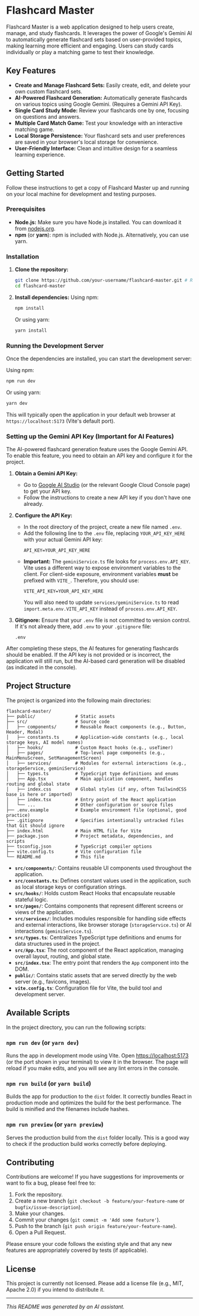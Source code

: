 # Flashcard Master

Flashcard Master is a web application designed to help users create, manage, and study flashcards. It leverages the power of Google's Gemini AI to automatically generate flashcard sets based on user-provided topics, making learning more efficient and engaging. Users can study cards individually or play a matching game to test their knowledge.

## Key Features

*   **Create and Manage Flashcard Sets:** Easily create, edit, and delete your own custom flashcard sets.
*   **AI-Powered Flashcard Generation:** Automatically generate flashcards on various topics using Google Gemini. (Requires a Gemini API Key).
*   **Single Card Study Mode:** Review your flashcards one by one, focusing on questions and answers.
*   **Multiple Card Match Game:** Test your knowledge with an interactive matching game.
*   **Local Storage Persistence:** Your flashcard sets and user preferences are saved in your browser's local storage for convenience.
*   **User-Friendly Interface:** Clean and intuitive design for a seamless learning experience.

## Getting Started

Follow these instructions to get a copy of Flashcard Master up and running on your local machine for development and testing purposes.

### Prerequisites

*   **Node.js:** Make sure you have Node.js installed. You can download it from [nodejs.org](https://nodejs.org/).
*   **npm** (or **yarn**): npm is included with Node.js. Alternatively, you can use yarn.

### Installation

1.  **Clone the repository:**
    ```bash
    git clone https://github.com/your-username/flashcard-master.git # Replace with the actual repo URL if different
    cd flashcard-master
    ```

2.  **Install dependencies:**
    Using npm:
    ```bash
    npm install
    ```
    Or using yarn:
    ```bash
    yarn install
    ```

### Running the Development Server

Once the dependencies are installed, you can start the development server:

Using npm:
```bash
npm run dev
```
Or using yarn:
```bash
yarn dev
```
This will typically open the application in your default web browser at `https://localhost:5173` (Vite's default port).

### Setting up the Gemini API Key (Important for AI Features)

The AI-powered flashcard generation feature uses the Google Gemini API. To enable this feature, you need to obtain an API key and configure it for the project.

1.  **Obtain a Gemini API Key:**
    *   Go to [Google AI Studio](https://aistudio.google.com/app/apikey) (or the relevant Google Cloud Console page) to get your API key.
    *   Follow the instructions to create a new API key if you don't have one already.

2.  **Configure the API Key:**
    *   In the root directory of the project, create a new file named `.env`.
    *   Add the following line to the `.env` file, replacing `YOUR_API_KEY_HERE` with your actual Gemini API key:
        ```
        API_KEY=YOUR_API_KEY_HERE
        ```
    *   **Important:** The `geminiService.ts` file looks for `process.env.API_KEY`. Vite uses a different way to expose environment variables to the client. For client-side exposure, environment variables **must** be prefixed with `VITE_`.
        Therefore, you should use:
        ```
        VITE_API_KEY=YOUR_API_KEY_HERE
        ```
        You will also need to update `services/geminiService.ts` to read `import.meta.env.VITE_API_KEY` instead of `process.env.API_KEY`.

3.  **Gitignore:**
    Ensure that your `.env` file is not committed to version control. If it's not already there, add `.env` to your `.gitignore` file:
    ```
    .env
    ```

After completing these steps, the AI features for generating flashcards should be enabled. If the API key is not provided or is incorrect, the application will still run, but the AI-based card generation will be disabled (as indicated in the console).

## Project Structure

The project is organized into the following main directories:

```
flashcard-master/
├── public/               # Static assets
├── src/                  # Source code
│   ├── components/       # Reusable React components (e.g., Button, Header, Modal)
│   ├── constants.ts      # Application-wide constants (e.g., local storage keys, AI model names)
│   ├── hooks/            # Custom React hooks (e.g., useTimer)
│   ├── pages/            # Top-level page components (e.g., MainMenuScreen, SetManagementScreen)
│   ├── services/         # Modules for external interactions (e.g., storageService, geminiService)
│   ├── types.ts          # TypeScript type definitions and enums
│   ├── App.tsx           # Main application component, handles routing and global state
│   ├── index.css         # Global styles (if any, often TailwindCSS base is here or imported)
│   ├── index.tsx         # Entry point of the React application
│   └── ...               # Other configuration or source files
├── .env.example          # Example environment file (optional, good practice)
├── .gitignore            # Specifies intentionally untracked files that Git should ignore
├── index.html            # Main HTML file for Vite
├── package.json          # Project metadata, dependencies, and scripts
├── tsconfig.json         # TypeScript compiler options
├── vite.config.ts        # Vite configuration file
└── README.md             # This file
```

*   **`src/components/`**: Contains reusable UI components used throughout the application.
*   **`src/constants.ts`**: Defines constant values used in the application, such as local storage keys or configuration strings.
*   **`src/hooks/`**: Holds custom React Hooks that encapsulate reusable stateful logic.
*   **`src/pages/`**: Contains components that represent different screens or views of the application.
*   **`src/services/`**: Includes modules responsible for handling side effects and external interactions, like browser storage (`storageService.ts`) or AI interactions (`geminiService.ts`).
*   **`src/types.ts`**: Centralizes TypeScript type definitions and enums for data structures used in the project.
*   **`src/App.tsx`**: The root component of the React application, managing overall layout, routing, and global state.
*   **`src/index.tsx`**: The entry point that renders the `App` component into the DOM.
*   **`public/`**: Contains static assets that are served directly by the web server (e.g., favicons, images).
*   **`vite.config.ts`**: Configuration file for Vite, the build tool and development server.

## Available Scripts

In the project directory, you can run the following scripts:

### `npm run dev` (or `yarn dev`)

Runs the app in development mode using Vite.
Open [https://localhost:5173](https://localhost:5173) (or the port shown in your terminal) to view it in the browser.
The page will reload if you make edits, and you will see any lint errors in the console.

### `npm run build` (or `yarn build`)

Builds the app for production to the `dist` folder.
It correctly bundles React in production mode and optimizes the build for the best performance.
The build is minified and the filenames include hashes.

### `npm run preview` (or `yarn preview`)

Serves the production build from the `dist` folder locally.
This is a good way to check if the production build works correctly before deploying.

## Contributing

Contributions are welcome! If you have suggestions for improvements or want to fix a bug, please feel free to:

1.  Fork the repository.
2.  Create a new branch (`git checkout -b feature/your-feature-name` or `bugfix/issue-description`).
3.  Make your changes.
4.  Commit your changes (`git commit -m 'Add some feature'`).
5.  Push to the branch (`git push origin feature/your-feature-name`).
6.  Open a Pull Request.

Please ensure your code follows the existing style and that any new features are appropriately covered by tests (if applicable).

## License

This project is currently not licensed. Please add a license file (e.g., MIT, Apache 2.0) if you intend to distribute it.

---

*This README was generated by an AI assistant.*
